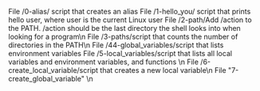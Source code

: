 File /0-alias/ script that creates an alias
File /1-hello_you/ script that prints hello user, where user is the current Linux user
File /2-path/Add /action to the PATH. /action should be the last directory the shell looks into when looking for a program\n
File /3-paths/script that counts the number of directories in the PATH\n
File /44-global_variables/script that lists environment variables
File /5-local_variables/script that lists all local variables and environment variables, and functions \n
File /6-create_local_variable/script that creates a new local variable\n
File "7-create_global_variable" \n
